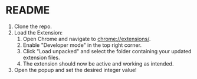 # README

1. Clone the repo.
2. Load the Extension:
    1. Open Chrome and navigate to [chrome://extensions/](chrome://extensions/).
    2. Enable "Developer mode" in the top right corner.
    3. Click "Load unpacked" and select the folder containing your updated extension files.
    4. The extension should now be active and working as intended.
3. Open the popup and set the desired integer value!
